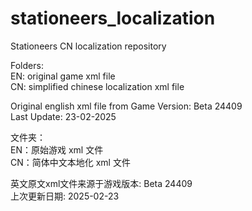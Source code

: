 # stationeers_localization
Stationeers CN localization repository  

Folders:  
EN: original game xml file  
CN: simplified chinese localization xml file  

Original english xml file from Game Version: Beta 24409  
Last Update: 23-02-2025  


文件夹：  
EN：原始游戏 xml 文件  
CN：简体中文本地化 xml 文件  

英文原文xml文件来源于游戏版本: Beta 24409  
上次更新日期: 2025-02-23  
